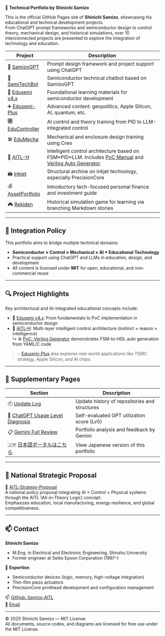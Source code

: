 🧠 **Technical Portfolio by Shinichi Samizo**

This is the official GitHub Pages site of **Shinichi Samizo**, showcasing his educational and technical development projects.  
From ChatGPT prompt frameworks and semiconductor design to control theory, mechanical design, and historical simulations, over 10 interconnected projects are presented to explore the integration of technology and education.

| Project | Description |
|---------|-------------|
| 🧠 [SamizoGPT](https://samizo-aitl.github.io/SamizoGPT/) | Prompt design framework and project support using ChatGPT |
| 📡 [SemiTechBot](https://samizo-aitl.github.io/SamizoGPT_SemiTechBot/) | Semiconductor technical chatbot based on SamizoGPT |
| 📘 [Edusemi v4.x](https://samizo-aitl.github.io/Edusemi-v4x/) | Foundational learning materials for semiconductor development |
| ➕ [Edusemi-Plus](https://samizo-aitl.github.io/Edusemi-Plus/) | Advanced content: geopolitics, Apple Silicon, AI, quantum, etc. |
| 🎛️ [EduController](https://samizo-aitl.github.io/EduController/) | AI control and theory training from PID to LLM-integrated control |
| 🛠️ [EduMecha](https://samizo-aitl.github.io/EduMecha/) | Mechanical and enclosure design training using Creo |
| 🤖 [AITL-H](https://samizo-aitl.github.io/AITL-H/) | Intelligent control architecture based on FSM×PID×LLM. Includes [PoC Manual](https://samizo-aitl.github.io/AITL-H/docs/) and [Verilog Auto Generator](https://samizo-aitl.github.io/AITL-H/PoC/verilog_demo/). |
| 🖨️ [Inkjet](https://samizo-aitl.github.io/Inkjet/) | Structural archive on inkjet technology, especially PrecisionCore |
| 💰 [AssetPortfolio](https://samizo-aitl.github.io/AssetPortfolio-StartGuide/) | Introductory tech-focused personal finance and investment guide |
| 🎮 [Rekiden](https://samizo-aitl.github.io/Rekiden/) | Historical simulation game for learning via branching Markdown stories |

---

## 🧩 Integration Policy

This portfolio aims to bridge multiple technical domains:

- **Semiconductor × Control × Mechanical × AI × Educational Technology**
- Practical support using ChatGPT and LLMs in education, design, and development
- All content is licensed under **MIT** for open, educational, and non-commercial reuse

---

## 🔍 Project Highlights

Key architectural and AI-integrated educational concepts include:

- 📘 [Edusemi v4.x](https://samizo-aitl.github.io/Edusemi-v4x/): From fundamentals to PoC implementation in semiconductor design  
- 🤖 [AITL-H](https://samizo-aitl.github.io/AITL-H/): Multi-layer intelligent control architecture (instinct × reason × intelligence)  
  ↳ ⚙️ [PoC: Verilog Generator](https://samizo-aitl.github.io/AITL-H/PoC/verilog_demo/) demonstrates FSM-to-HDL auto generation from YAML/C code

> 💡 [Edusemi-Plus](https://samizo-aitl.github.io/Edusemi-Plus/) also explores real-world applications like TSMC strategy, Apple Silicon, and AI chips.

---

## 📄 Supplementary Pages

| Section | Description |
|---------|-------------|
| 🕘 [Update Log](./about/en/update.md) | Update history of repositories and structures |
| 🧠 [ChatGPT Usage Level Diagnosis](./about/en/chatgpt-skill-eval.md) | Self-evaluated GPT utilization score (Lv5) |
| 📋 [Gemini Full Review](./about/en/gemini-review.md) | Portfolio analysis and feedback by Gemini |
| 🇯🇵 [日本語ポータルはこちら](../index.md) | View Japanese version of this portfolio |

---

## 📘 National Strategic Proposal

📌 [AITL-Strategy-Proposal](https://samizo-aitl.github.io/AITL-Strategy-Proposal/)  
A national policy proposal integrating AI × Control × Physical systems through the AITL (All-in-Theory Logic) concept.  
Emphasizes education, local manufacturing, energy resilience, and global competitiveness.

---

## 📫 Contact

**Shinichi Samizo**  
- M.Eng. in Electrical and Electronic Engineering, Shinshu University  
- Former engineer at Seiko Epson Corporation (1997–)

📌 **Expertise**:  
- Semiconductor devices (logic, memory, high-voltage integration)  
- Thin-film piezo actuators  
- PrecisionCore printhead development and configuration management

📫 [GitHub: Samizo-AITL](https://github.com/Samizo-AITL)  
📩 [Email](mailto:shin3t72@gmail.com)

---

© 2025 Shinichi Samizo — MIT License  
All documents, source codes, and diagrams are licensed for free use under the MIT License.
